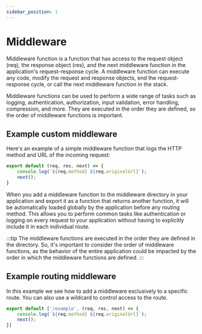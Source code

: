 ```yaml
---
sidebar_position: 1
---
```


# Middleware

Middleware function is a function that has access to the request object (req), the response object (res), and the next
middleware function in the application's request-response cycle. A middleware function can execute any code, modify the
request and response objects, end the request-response cycle, or call the next middleware function in the stack.

Middleware functions can be used to perform a wide range of tasks such as logging, authentication, authorization, input
validation, error handling, compression, and more. They are executed in the order they are defined, so the order of
middleware functions is important.

## Example custom middleware

Here's an example of a simple middleware function that logs the HTTP method and URL of the incoming request:

```js title=/middleware/example.js
export default (req, res, next) => {
    console.log(`${req.method} ${req.originalUrl}`);
    next();
}
```

When you add a middleware function to the middleware directory in your application and export it as a
function that returns another function, it will be automatically loaded globally by the application before any routing
method. This allows you to perform common tasks like authentication or logging on every request to your application
without having to explicitly include it in each individual route.

:::tip
The middleware functions are executed in the order they are defined in the directory. So, it's important to consider the
order of middleware functions, as the behavior of the entire application could be impacted by the order in which the
middleware functions are defined.
:::

## Example routing middleware

In this example we see how to add a middleware exclusively to a specific route. You can also use a wildcard to control
access to the route.

```js title=/middleware/example.js
export default ['/example', (req, res, next) => {
    console.log(`${req.method} ${req.originalUrl}`);
    next();
}]
```